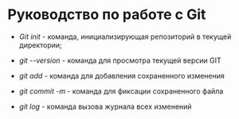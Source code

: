 # Руководство по работе с Git

* *Git init* - команда, инициализирующая репозиторий в текущей директории;

* *git --version* - команда для просмотра текущей версии GIT

* *git add* - команда для добавления сохраненного изменения

* *git commit -m* - команда для фиксации сохраненного файла

* *git log* - команда вызова журнала всех изменений

